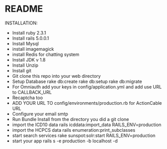 # README

INSTALLATION:
- Install ruby 2.3.1
- Install rails 5.0.0.1
- Install Mysql
- install imagemagick
- install Redis for chatting system
- Install JDK v 1.8
- Install Unzip
- Install git
- Git clone this repo into your web directory
- Setup Database rake db:create rake db:setup rake db:migrate
- For Omniauth add your keys in config/application.yml and add use URL to CALLBACK_URL
- Recaptcha too
- ADD YOUR URL TO config/environments/production.rb for ActionCable URL
- Configure your email smtp
- Run Bundle Install from the directory you did a git clone
- import the ICD10 data rails icddata:import_data RAILS_ENV=production
- import the HCPCS data rails enumeration:print_subclasses
- start search services rake sunspot:solr:start RAILS_ENV=production
- start your app rails s -e production -b localhost -d
